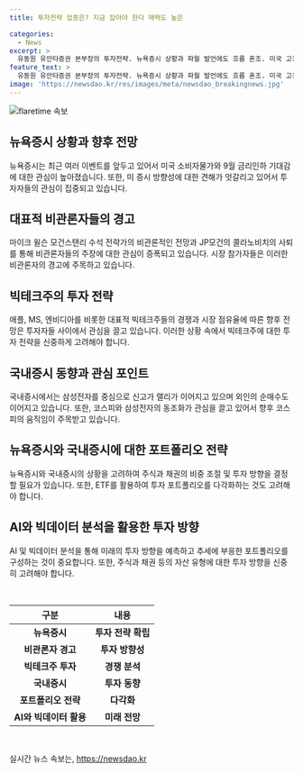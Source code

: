 ```yaml
---
title: 투자전략 업종은? 지금 잡아야 한다 매력도 높은

categories:
  - News
excerpt: >
  유동원 유안타증권 본부장의 투자전략. 뉴욕증시 상황과 파월 발언에도 흐름 혼조. 미국 고용지표와 소비자물가에 쏠린 관심, 대표적 비관론자 주장에 대한 이야기. 빅테크주의 경쟁, 삼성전자 주도한 코스피 상승. 미 러셀2000과 국채금리에 대한 전망. 자산배분 전략과 투자 추천 종목 소개. 뉴욕증시의 러셀2000 지수 상승, 삼성전자의 긍정적 실적과 코스피의 상승, AI 기업들의 경쟁, 미국의 고용지표와 국채금리 등 다양한 주제를 다룬다.
feature_text: >
  유동원 유안타증권 본부장의 투자전략. 뉴욕증시 상황과 파월 발언에도 흐름 혼조. 미국 고용지표와 소비자물가에 쏠린 관심, 대표적 비관론자 주장에 대한 이야기. 빅테크주의 경쟁, 삼성전자 주도한 코스피 상승. 미 러셀2000과 국채금리에 대한 전망. 자산배분 전략과 투자 추천 종목 소개. 뉴욕증시의 러셀2000 지수 상승, 삼성전자의 긍정적 실적과 코스피의 상승, AI 기업들의 경쟁, 미국의 고용지표와 국채금리 등 다양한 주제를 다룬다.
image: 'https://newsdao.kr/res/images/meta/newsdao_breakingnews.jpg'
---
```


<p><img src="https://newsdao.kr/res/images/meta/newsdao_breakingnews.jpg" alt="flaretime 속보" /></p>

<h2 data-ke-size="size26">뉴욕증시 상황과 향후 전망</h2>

<p data-ke-size="size16">뉴욕증시는 최근 여러 이벤트를 앞두고 있어서 미국 소비자물가와 9월 금리인하 기대감에 대한 관심이 높아졌습니다. 또한, 미 증시 방향성에 대한 견해가 엇갈리고 있어서 투자자들의 관심이 집중되고 있습니다.</p>

<h2 data-ke-size="size26">대표적 비관론자들의 경고</h2>

<p data-ke-size="size16">마이크 윌슨 모건스탠리 수석 전략가의 비관론적인 전망과 JP모건의 콜라노비치의 사퇴를 통해 비관론자들의 주장에 대한 관심이 증폭되고 있습니다. 시장 참가자들은 이러한 비관론자의 경고에 주목하고 있습니다.</p>

<h2 data-ke-size="size26">빅테크주의 투자 전략</h2>

<p data-ke-size="size16">애플, MS, 엔비디아를 비롯한 대표적 빅테크주들의 경쟁과 시장 점유율에 따른 향후 전망은 투자자들 사이에서 관심을 끌고 있습니다. 이러한 상황 속에서 빅테크주에 대한 투자 전략을 신중하게 고려해야 합니다.</p>

<h2 data-ke-size="size26">국내증시 동향과 관심 포인트</h2>

<p data-ke-size="size16">국내증시에서는 삼성전자를 중심으로 신고가 랠리가 이어지고 있으며 외인의 순매수도 이어지고 있습니다. 또한, 코스피와 삼성전자의 동조화가 관심을 끌고 있어서 향후 코스피의 움직임이 주목받고 있습니다.</p>

<h2 data-ke-size="size26">뉴욕증시와 국내증시에 대한 포트폴리오 전략</h2>

<p data-ke-size="size16">뉴욕증시와 국내증시의 상황을 고려하여 주식과 채권의 비중 조절 및 투자 방향을 결정할 필요가 있습니다. 또한, ETF를 활용하여 투자 포트폴리오를 다각화하는 것도 고려해야 합니다.</p>

<h2 data-ke-size="size26">AI와 빅데이터 분석을 활용한 투자 방향</h2>

<p data-ke-size="size16">AI 및 빅데이터 분석을 통해 미래의 투자 방향을 예측하고 추세에 부응한 포트폴리오를 구성하는 것이 중요합니다. 또한, 주식과 채권 등의 자산 유형에 대한 투자 방향을 신중히 고려해야 합니다.</p>

<p data-ke-size="size16">&nbsp;</p>

<table>
    <thead>
        <tr>
            <th style="text-align: center;">구분</th>
            <th style="text-align: center;">내용</th>
        </tr>
    </thead>
    <tbody>
        <tr>
            <td style="text-align: center;"><b>뉴욕증시</b></td>
            <td style="text-align: center;"><b>투자 전략 확립</b></td>
        </tr>
        <tr>
            <td style="text-align: center;"><b>비관론자 경고</b></td>
            <td style="text-align: center;"><b>투자 방향성</b></td>
        </tr>
        <tr>
            <td style="text-align: center;"><b>빅테크주 투자</b></td>
            <td style="text-align: center;"><b>경쟁 분석</b></td>
        </tr>
        <tr>
            <td style="text-align: center;"><b>국내증시</b></td>
            <td style="text-align: center;"><b>투자 동향</b></td>
        </tr>
        <tr>
            <td style="text-align: center;"><b>포트폴리오 전략</b></td>
            <td style="text-align: center;"><b>다각화</b></td>
        </tr>
        <tr>
            <td style="text-align: center;"><b>AI와 빅데이터 활용</b></td>
            <td style="text-align: center;"><b>미래 전망</b></td>
        </tr>
    </tbody>
</table>

<p data-ke-size="size16">&nbsp;</p>
실시간 뉴스 속보는, <a href="https://newsdao.kr" rel="dofollow">https://newsdao.kr</a>


